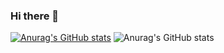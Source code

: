 ### Hi there 👋

[![Anurag's GitHub stats](https://github-readme-stats.vercel.app/api?username=diegodscamara)](https://github.com/anuraghazra/github-readme-stats)
![Anurag's GitHub stats](https://github-readme-stats.vercel.app/api?username=diegodscamara&count_private=true)



<!--
**diegodscamara/diegodscamara** is a ✨ _special_ ✨ repository because its `README.md` (this file) appears on your GitHub profile.

Here are some ideas to get you started:

- 🔭 I’m currently working on ...
- 🌱 I’m currently learning ...
- 👯 I’m looking to collaborate on ...
- 🤔 I’m looking for help with ...
- 💬 Ask me about ...
- 📫 How to reach me: ...
- 😄 Pronouns: ...
- ⚡ Fun fact: ...
-->
